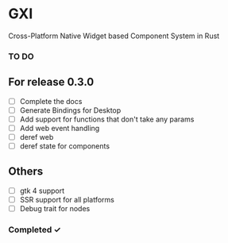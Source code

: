 # GXI

Cross-Platform Native Widget based Component System in Rust

### TO DO

## For release 0.3.0

- [ ] Complete the docs
- [ ] Generate Bindings for Desktop
- [ ] Add support for functions that don't take any params
- [ ] Add web event handling
- [ ] deref web
- [ ] deref state for components

## Others

- [ ] gtk 4 support
- [ ] SSR support for all platforms
- [ ] Debug trait for nodes

### Completed ✓

